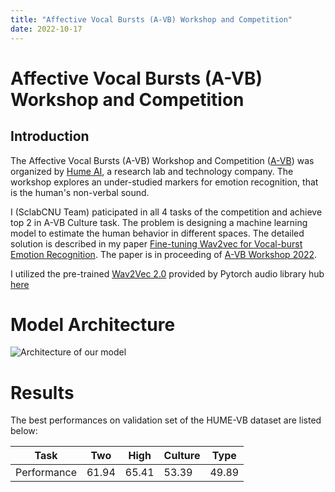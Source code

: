 ```yaml
---
title: "Affective Vocal Bursts (A-VB) Workshop and Competition"
date: 2022-10-17
---
```


# Affective Vocal Bursts (A-VB) Workshop and Competition

## Introduction

The Affective Vocal Bursts (A-VB) Workshop and Competition ([A-VB](https://www.competitions.hume.ai/avb2022)) was organized by [Hume AI](https://hume.ai/about), a research lab and technology company. The workshop explores an under-studied markers for emotion recognition, that is the human's non-verbal sound.

I (SclabCNU Team) paticipated in all 4 tasks of the competition and achieve top 2 in A-VB Culture task. The problem is designing a machine learning model to estimate the human behavior in different spaces. The detailed solution is described in my paper [Fine-tuning Wav2vec for Vocal-burst Emotion Recognition](https://arxiv.org/abs/2210.00263). The paper is in proceeding of [A-VB Workshop 2022](https://arxiv.org/abs/2210.15754).

I utilized the pre-trained [Wav2Vec 2.0](https://arxiv.org/abs/2006.11477) provided by Pytorch audio library hub [here](https://pytorch.org/audio/0.11.0/pipelines.html#wav2vec-2-0-hubert-representation-learning)

# Model Architecture

![Architecture of our model](https://raw.githubusercontent.com/khanhnd185/my-blog/my-pages/_posts/images/avb/arc.png)

# Results

The best performances on validation set of the HUME-VB dataset are listed below:

| Task | Two | High | Culture | Type |
| --- | --- | ---| ---| ---|
| Performance | 61.94 | 65.41 | 53.39 | 49.89 |
